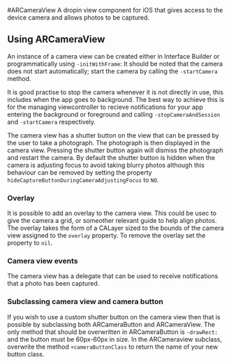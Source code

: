 #ARCameraView
A dropin view component for iOS that gives access to the device camera and allows photos to be captured.



## Using ARCameraView
An instance of a camera view can be created either in Interface Builder or programmatically using `-initWithFrame`:
It should be noted that the camera does not start automatically; start the camera by calling the `-startCamera` method.

It is good practise to stop the camera whenever it is not directly in use, this includes when the app goes to background. 
The best way to achieve this is for the managing viewcontroller to recieve notifications for your app entering the background or foreground and calling `-stopCameraAndSession` and `-startCamera` respectively. 

The camera view has a shutter button on the view that can be pressed by the user to take a photograph. The photograph is then displayed in the camera view. Pressing the shutter button again will dismiss the photograph and restart the camera.
By default the shutter button is hidden when the camera is adjusting focus to avoid taking blurry photos although this behaviour can be removed by setting the property `hideCaptureButtonDuringCameraAdjustingFocus` to `NO`.

### Overlay
It is possible to add an overlay to the camera view. This could be usec to give the camera a grid, or someother relevant guide to help align photos.
The overlay takes the form of a CALayer sized to the bounds of the camera view assigned to the `overlay` property.
To remove the overlay set the property to `nil`.


### Camera view events
The camera view has a delegate that can be used to receive notifications that a photo has been captured.

### Subclassing camera view and camera button
If you wish to use a custom shutter button on the camera view then that is possible by subclassing both ARCameraButton and ARCameraView.
The only method that should be overwritten in ARCameraButton is `-drawRect:` and the button must be 60px-60px in size.
In the ARCameraview subclass, overwrite the method `+cameraButtonClass` to return the name of your new button class.
